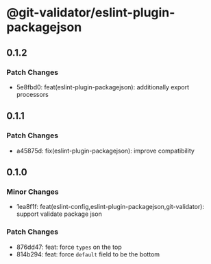 # @git-validator/eslint-plugin-packagejson

## 0.1.2

### Patch Changes

- 5e8fbd0: feat(eslint-plugin-packagejson): additionally export processors

## 0.1.1

### Patch Changes

- a45875d: fix(eslint-plugin-packagejson): improve compatibility

## 0.1.0

### Minor Changes

- 1ea8f1f: feat(eslint-config,eslint-plugin-packagejson,git-validator): support validate package json

### Patch Changes

- 876dd47: feat: force `types` on the top
- 814b294: feat: force `default` field to be the bottom

